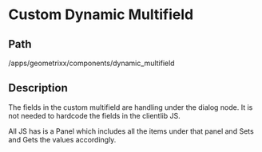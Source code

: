 Custom Dynamic Multifield
==============

Path
--------------

/apps/geometrixx/components/dynamic_multifield

Description
--------------

The fields in the custom multifield are handling under the dialog node. It is not needed to hardcode the fields in the clientlib JS. 

All JS has is a Panel which includes all the items under that panel and Sets and Gets the values accordingly. 
